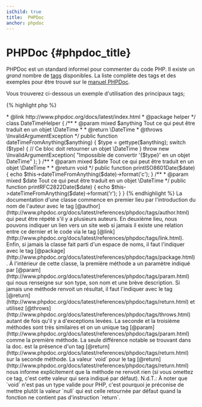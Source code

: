 ```yaml
---
isChild: true
title:  PHPDoc
anchor: phpdoc
---
```


# PHPDoc {#phpdoc_title}

PHPDoc est un standard informel pour commenter du code PHP. Il existe un *grand* nombre de
[tags](http://www.phpdoc.org/docs/latest/references/phpdoc/tags/index.html) disponibles. La liste complète des tags et
des exemples pour être trouvé sur le [manuel PHPDoc](http://www.phpdoc.org/docs/latest/index.html).

Vous trouverez ci-dessous un exemple d'utilisation des principaux tags;

{% highlight php %}
<?php
/**
 * @author Votre nom <nom@exemple.com>
 * @link http://www.phpdoc.org/docs/latest/index.html
 * @package helper
 */
class DateTimeHelper
{
    /**
     * @param mixed $anything Tout ce qui peut être traduit en un objet \DateTime
     *
     * @return \DateTime
     * @throws \InvalidArgumentException
     */
    public function dateTimeFromAnything($anything)
    {
        $type = gettype($anything);

        switch ($type) {
            // Ce bloc doit retourner un objet \DateTime
        }

        throw new \InvalidArgumentException(
            "Impossible de convertir '{$type}' en un objet DateTime"
        );
    }

    /**
     * @param mixed $date Tout ce qui peut être traduit en un objet \DateTime
     *
     * @return void
     */
    public function printISO8601Date($date)
    {
        echo $this->dateTimeFromAnything($date)->format('c');
    }

    /**
     * @param mixed $date Tout ce qui peut être traduit en un objet \DateTime
     */
    public function printRFC2822Date($date)
    {
        echo $this->dateTimeFromAnything($date)->format('r');
    }
}
{% endhighlight %}

La documentation d'une classe commence en premier lieu par l'introduction du nom de l'auteur avec le tag
[@author](http://www.phpdoc.org/docs/latest/references/phpdoc/tags/author.html) qui peut être répété s'il y a plusieurs auteurs.
En deuxième lieu, nous pouvons indiquer un lien vers un site web si jamais il existe une relation entre ce dernier et le code via
le tag [@link](http://www.phpdoc.org/docs/latest/references/phpdoc/tags/link.html). Enfin, si jamais la classe fait parti
d'un espace de noms, il faut l'indiquer avec le tag [@package](http://www.phpdoc.org/docs/latest/references/phpdoc/tags/package.html).

À l'intérieur de cette classe, la première méthode a un paramètre indiqué par [@param](http://www.phpdoc.org/docs/latest/references/phpdoc/tags/param.html)
qui nous renseigne sur son type, son nom et une brève description. Si jamais une méthode renvoit un résultat, il faut
l'indiquer avec le tag [@return](http://www.phpdoc.org/docs/latest/references/phpdoc/tags/return.html) et utilisez
[@throws](http://www.phpdoc.org/docs/latest/references/phpdoc/tags/throws.html) autant de fois qu'il y a d'exceptions levées.

La seconde et la troisième méthodes sont très similaires et on un unique tag [@param](http://www.phpdoc.org/docs/latest/references/phpdoc/tags/param.html)
comme la première méthode. La seule différence notable se trouvant dans la doc. est la présence d'un tag
[@return](http://www.phpdoc.org/docs/latest/references/phpdoc/tags/return.html) sur la seconde méthode. La valeur
`void` pour le tag [@return](http://www.phpdoc.org/docs/latest/references/phpdoc/tags/return.html) nous informe explicitement que la
méthode ne renvoit rien (si vous omettez ce tag, c'est cette valeur qui sera indiqué par défaut).

N.d.T.: À noter que `void` n'est pas un type valide pour PHP, c'est pourquoi je préconise de mettre plutôt la valeur
`null` qui est celle retournée par défaut quand la fonction ne contient pas d'instruction `return`.
